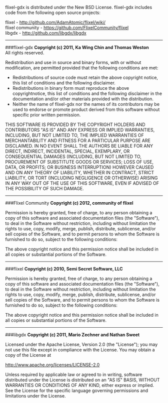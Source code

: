 flixel-gdx is distributed under the New BSD License. flixel-gdx includes code from the
following open source projects:

flixel - http://github.com/AdamAtomic/flixel/wiki/  
flixel community - https://github.com/FlixelCommunity/flixel  
libgdx - http://github.com/libgdx/libgdx  

---
###flixel-gdx
**Copyright (c) 2011, Ka Wing Chin and Thomas Weston**  
All rights reserved.

Redistribution and use in source and binary forms, with or without
modification, are permitted provided that the following conditions are met:
- Redistributions of source code must retain the above copyright notice, this list of conditions and the following disclaimer.
- Redistributions in binary form must reproduce the above copyrightnotice, this list of conditions and the following disclaimer in the documentation and/or other materials provided with the distribution.
- Neither the name of flixel-gdx nor the names of its contributors may be used to endorse or promote product derived from this software without specific prior written permission.

THIS SOFTWARE IS PROVIDED BY THE COPYRIGHT HOLDERS AND CONTRIBUTORS "AS IS" AND
ANY EXPRESS OR IMPLIED WARRANTIES, INCLUDING, BUT NOT LIMITED TO, THE IMPLIED
WARRANTIES OF MERCHANTABILITY AND FITNESS FOR A PARTICULAR PURPOSE ARE
DISCLAIMED. IN NO EVENT SHALL THE AUTHORS BE LIABLE FOR ANY
DIRECT, INDIRECT, INCIDENTAL, SPECIAL, EXEMPLARY, OR CONSEQUENTIAL DAMAGES
(INCLUDING, BUT NOT LIMITED TO, PROCUREMENT OF SUBSTITUTE GOODS OR SERVICES;
LOSS OF USE, DATA, OR PROFITS; OR BUSINESS INTERRUPTION) HOWEVER CAUSED AND
ON ANY THEORY OF LIABILITY, WHETHER IN CONTRACT, STRICT LIABILITY, OR TORT
(INCLUDING NEGLIGENCE OR OTHERWISE) ARISING IN ANY WAY OUT OF THE USE OF THIS
SOFTWARE, EVEN IF ADVISED OF THE POSSIBILITY OF SUCH DAMAGE.

---
###Flixel Community
**Copyright (c) 2012, community of flixel**

Permission is hereby granted, free of charge, to any person obtaining a copy
of this software and associated documentation files (the "Software"), to deal
in the Software without restriction, including without limitation the rights
to use, copy, modify, merge, publish, distribute, sublicense, and/or sell
copies of the Software, and to permit persons to whom the Software is
furnished to do so, subject to the following conditions:

The above copyright notice and this permission notice shall be included in
all copies or substantial portions of the Software.

---
###flixel
**Copyright (c) 2010, Semi Secret Software, LLC**

Permission is hereby granted, free of charge, to any person obtaining a copy
of this software and associated documentation files (the "Software"), to deal
in the Software without restriction, including without limitation the rights
to use, copy, modify, merge, publish, distribute, sublicense, and/or sell
copies of the Software, and to permit persons to whom the Software is
furnished to do so, subject to the following conditions:

The above copyright notice and this permission notice shall be included in
all copies or substantial portions of the Software.

---
###libgdx
**Copyright (c) 2011, Mario Zechner and Nathan Sweet**

Licensed under the Apache License, Version 2.0 (the "License");
you may not use this file except in compliance with the License.
You may obtain a copy of the License at

   http://www.apache.org/licenses/LICENSE-2.0

Unless required by applicable law or agreed to in writing, software
distributed under the License is distributed on an "AS IS" BASIS,
WITHOUT WARRANTIES OR CONDITIONS OF ANY KIND, either express or implied.
See the License for the specific language governing permissions and
limitations under the License.
